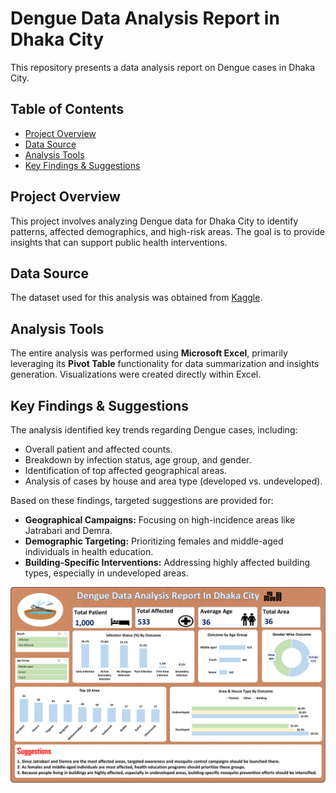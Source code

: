 # Dengue Data Analysis Report in Dhaka City

This repository presents a data analysis report on Dengue cases in Dhaka City.

## Table of Contents

- [Project Overview](#project-overview)
- [Data Source](#data-source)
- [Analysis Tools](#analysis-tools)
- [Key Findings & Suggestions](#key-findings--suggestions)

## Project Overview

This project involves analyzing Dengue data for Dhaka City to identify patterns, affected demographics, and high-risk areas. The goal is to provide insights that can support public health interventions.

## Data Source

The dataset used for this analysis was obtained from [Kaggle](https://www.kaggle.com).

## Analysis Tools

The entire analysis was performed using **Microsoft Excel**, primarily leveraging its **Pivot Table** functionality for data summarization and insights generation. Visualizations were created directly within Excel.

## Key Findings & Suggestions

The analysis identified key trends regarding Dengue cases, including:

* Overall patient and affected counts.
* Breakdown by infection status, age group, and gender.
* Identification of top affected geographical areas.
* Analysis of cases by house and area type (developed vs. undeveloped).

Based on these findings, targeted suggestions are provided for:

* **Geographical Campaigns:** Focusing on high-incidence areas like Jatrabari and Demra.
* **Demographic Targeting:** Prioritizing females and middle-aged individuals in health education.
* **Building-Specific Interventions:** Addressing highly affected building types, especially in undeveloped areas.

<p align="center">
  <img src="https://raw.githubusercontent.com/nomayer-masum/Dengue-Data-Analysis-Report-In-Dhaka-City/main/Dengue%20Data%20Analysis%20Report%20In%20Dhaka%20City.png" alt="Dengue Data Analysis Report in Dhaka City" width="800"/>
</p>



